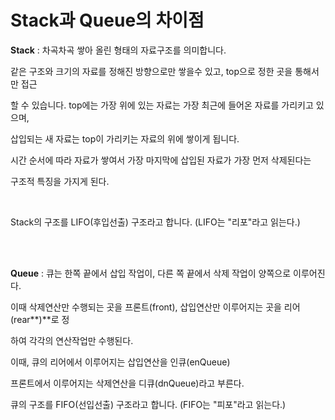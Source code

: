 Stack과 Queue의 차이점
====================


**Stack** : 차곡차곡 쌓아 올린 형태의 자료구조를 의미합니다.

같은 구조와 크기의 자료를 정해진 방향으로만 쌓을수 있고, top으로 정한 곳을 통해서만 접근

할 수 있습니다.  top에는 가장 위에 있는 자료는 가장 최근에 들어온 자료를 가리키고 있으며,

삽입되는 새 자료는 top이 가리키는 자료의 위에 쌓이게 됩니다. 

시간 순서에 따라 자료가 쌓여서 가장 마지막에 삽입된 자료가 가장 먼저 삭제된다는

구조적 특징을 가지게 된다. 

</br>

Stack의 구조를 LIFO(후입선출) 구조라고 합니다. (LIFO는 "리포"라고 읽는다.)

<br/><br/>

**Queue** : 큐는 한쪽 끝에서 삽입 작업이, 다른 쪽 끝에서 삭제 작업이 양쪽으로 이루어진다.

이때 삭제연산만 수행되는 곳을 프론트(front), 삽입연산만 이루어지는 곳을 리어(rear**)**로 정

하여 각각의 연산작업만 수행된다. 

이때, 큐의 리어에서 이루어지는 삽입연산을 인큐(enQueue)

프론트에서 이루어지는 삭제연산을 디큐(dnQueue)라고 부른다.

큐의 구조를 FIFO(선입선출) 구조라고 합니다. (FIFO는 "피포"라고 읽는다.)

